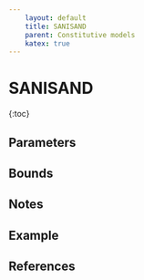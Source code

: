 ```yaml
---
    layout: default
    title: SANISAND
    parent: Constitutive models
    katex: true
---
```

# SANISAND
{:toc}

## Parameters

## Bounds


## Notes

  
## Example


## References

